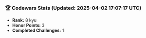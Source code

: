 ### 🏆 Codewars Stats (Updated: 2025-04-02 17:07:17 UTC)

- **Rank:** 8 kyu
- **Honor Points:** 3
- **Completed Challenges:** 1
